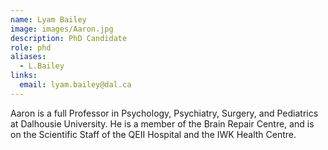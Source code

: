 ```yaml
---
name: Lyam Bailey
image: images/Aaron.jpg
description: PhD Candidate 
role: phd
aliases:
  - L.Bailey
links:
  email: lyam.bailey@dal.ca
---
```


Aaron is a full Professor in Psychology, Psychiatry, Surgery, and Pediatrics at Dalhousie University. He is a member of the Brain Repair Centre, and is on the Scientific Staff of the QEII Hospital and the IWK Health Centre.
